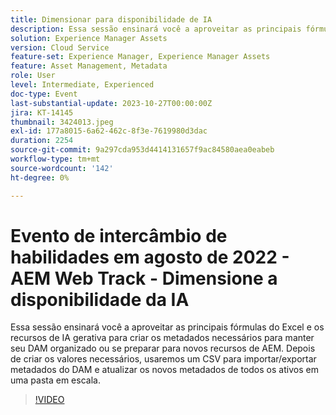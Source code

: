 ```yaml
---
title: Dimensionar para disponibilidade de IA
description: Essa sessão ensinará você a aproveitar as principais fórmulas do Excel e os recursos de IA gerativa para criar os metadados necessários para manter seu DAM organizado ou se preparar para novos recursos de AEM. Depois de criar os valores necessários, usaremos um CSV para importar/exportar metadados do DAM e atualizar os novos metadados de todos os ativos em uma pasta em escala.
solution: Experience Manager Assets
version: Cloud Service
feature-set: Experience Manager, Experience Manager Assets
feature: Asset Management, Metadata
role: User
level: Intermediate, Experienced
doc-type: Event
last-substantial-update: 2023-10-27T00:00:00Z
jira: KT-14145
thumbnail: 3424013.jpeg
exl-id: 177a8015-6a62-462c-8f3e-7619980d3dac
duration: 2254
source-git-commit: 9a297cda953d4414131657f9ac84580aea0eabeb
workflow-type: tm+mt
source-wordcount: '142'
ht-degree: 0%

---
```


# Evento de intercâmbio de habilidades em agosto de 2022 - AEM Web Track - Dimensione a disponibilidade da IA

Essa sessão ensinará você a aproveitar as principais fórmulas do Excel e os recursos de IA gerativa para criar os metadados necessários para manter seu DAM organizado ou se preparar para novos recursos de AEM. Depois de criar os valores necessários, usaremos um CSV para importar/exportar metadados do DAM e atualizar os novos metadados de todos os ativos em uma pasta em escala.

>[!VIDEO](https://video.tv.adobe.com/v/3424013/?learn=on)
